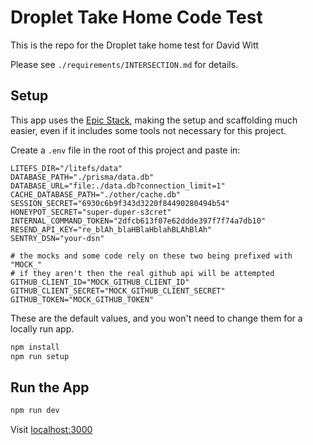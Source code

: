 # Droplet Take Home Code Test

This is the repo for the Droplet take home test for David Witt

Please see `./requirements/INTERSECTION.md` for details.

## Setup

This app uses the [Epic Stack](https://github.com/epicweb-dev/epic-stack/tree/main), making the setup and scaffolding much easier, even if it includes some tools not necessary for this project.

Create a `.env` file in the root of this project and paste in:

```
LITEFS_DIR="/litefs/data"
DATABASE_PATH="./prisma/data.db"
DATABASE_URL="file:./data.db?connection_limit=1"
CACHE_DATABASE_PATH="./other/cache.db"
SESSION_SECRET="6930c6b9f343d3220f84490280494b54"
HONEYPOT_SECRET="super-duper-s3cret"
INTERNAL_COMMAND_TOKEN="2dfcb613f07e62ddde397f7f74a7db10"
RESEND_API_KEY="re_blAh_blaHBlaHblahBLAhBlAh"
SENTRY_DSN="your-dsn"

# the mocks and some code rely on these two being prefixed with "MOCK_"
# if they aren't then the real github api will be attempted
GITHUB_CLIENT_ID="MOCK_GITHUB_CLIENT_ID"
GITHUB_CLIENT_SECRET="MOCK_GITHUB_CLIENT_SECRET"
GITHUB_TOKEN="MOCK_GITHUB_TOKEN"
```
These are the default values, and you won't need to change them for a locally run app.


```bash
npm install
npm run setup
```

## Run the App

```bash
npm run dev
```

Visit [localhost:3000](http://localhost:3000)